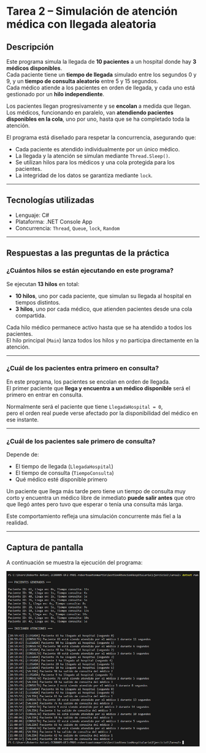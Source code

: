 # Tarea 2 – Simulación de atención médica con llegada aleatoria

## Descripción

Este programa simula la llegada de **10 pacientes** a un hospital donde hay **3 médicos disponibles**.  
Cada paciente tiene un **tiempo de llegada** simulado entre los segundos 0 y 9, y un **tiempo de consulta aleatorio** entre 5 y 15 segundos.  
Cada médico atiende a los pacientes en orden de llegada, y cada uno está gestionado por un **hilo independiente**.

Los pacientes llegan progresivamente y se **encolan** a medida que llegan. Los médicos, funcionando en paralelo, van **atendiendo pacientes disponibles en la cola**, uno por uno, hasta que se ha completado toda la atención.

El programa está diseñado para respetar la concurrencia, asegurando que:
- Cada paciente es atendido individualmente por un único médico.
- La llegada y la atención se simulan mediante `Thread.Sleep()`.
- Se utilizan hilos para los médicos y una cola protegida para los pacientes.
- La integridad de los datos se garantiza mediante `lock`.

---

## Tecnologías utilizadas

- Lenguaje: C#
- Plataforma: .NET Console App
- Concurrencia: `Thread`, `Queue`, `lock`, `Random`

---

## Respuestas a las preguntas de la práctica

### ¿Cuántos hilos se están ejecutando en este programa?

Se ejecutan **13 hilos** en total:

- **10 hilos**, uno por cada paciente, que simulan su llegada al hospital en tiempos distintos.
- **3 hilos**, uno por cada médico, que atienden pacientes desde una cola compartida.

Cada hilo médico permanece activo hasta que se ha atendido a todos los pacientes.  
El hilo principal (`Main`) lanza todos los hilos y no participa directamente en la atención.

---

### ¿Cuál de los pacientes entra primero en consulta?

En este programa, los pacientes se encolan en orden de llegada.  
El primer paciente que **llega y encuentra a un médico disponible** será el primero en entrar en consulta.

Normalmente será el paciente que tiene `LlegadaHospital = 0`,  
pero el orden real puede verse afectado por la disponibilidad del médico en ese instante.

---

### ¿Cuál de los pacientes sale primero de consulta?

Depende de:
- El tiempo de llegada (`LlegadaHospital`)
- El tiempo de consulta (`TiempoConsulta`)
- Qué médico esté disponible primero

Un paciente que llega más tarde pero tiene un tiempo de consulta muy corto y encuentra un médico libre de inmediato **puede salir antes** que otro que llegó antes pero tuvo que esperar o tenía una consulta más larga.

Este comportamiento refleja una simulación concurrente más fiel a la realidad.

---

## Captura de pantalla

A continuación se muestra la ejecución del programa:

![Ejecución en consola](../../Capturas/Tarea2.png)

